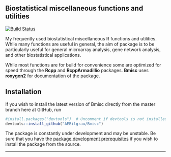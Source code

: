 
Biostatistical miscellaneous functions and utilities
----------------------------------------------------
[![Build Status](https://api.travis-ci.org/AEBilgrau/Bmisc.svg?branch=master)](https://travis-ci.org/AEBilgrau/Bmisc)

My frequently used biostatistical miscellaneous R functions and utilities. While many functions are useful in general, the aim of package is to be particularly useful for general microarray analysis, gene network analysis, and other biostatistical applications.

While most functions are for build for convenience some are optimized for speed through the **Rcpp** and **RcppArmadillio** packages. **Bmisc** uses **roxygen2** for documentation of the package.

## Installation
If you wish to install the latest version of Bmisc directly from the master branch here at GitHub, run 

```R
#install.packages("devtools")  # Uncomment if devtools is not installed
devtools::install_github("AEBilgrau/Bmisc")
```

The package is constantly under development and may be unstable. Be sure that you have the [package development prerequisites](http://www.rstudio.com/ide/docs/packages/prerequisites) if you wish to install the package from the source.

---
